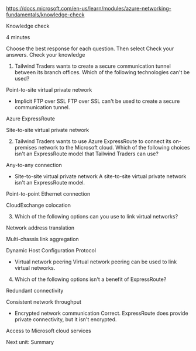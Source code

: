 https://docs.microsoft.com/en-us/learn/modules/azure-networking-fundamentals/knowledge-check

Knowledge check

4 minutes

Choose the best response for each question. Then select Check your answers.
Check your knowledge
1. Tailwind Traders wants to create a secure communication tunnel between its branch offices. Which of the following technologies can't be used?

Point-to-site virtual private network

* Implicit FTP over SSL
    FTP over SSL can't be used to create a secure communication tunnel.

Azure ExpressRoute

Site-to-site virtual private network

2. Tailwind Traders wants to use Azure ExpressRoute to connect its on-premises network to the Microsoft cloud. Which of the following choices isn't an ExpressRoute model that Tailwind Traders can use?

Any-to-any connection

* Site-to-site virtual private network
    A site-to-site virtual private network isn't an ExpressRoute model.

Point-to-point Ethernet connection


CloudExchange colocation

3. Which of the following options can you use to link virtual networks?

Network address translation

Multi-chassis link aggregation

Dynamic Host Configuration Protocol

* Virtual network peering
    Virtual network peering can be used to link virtual networks.


4. Which of the following options isn't a benefit of ExpressRoute?

Redundant connectivity

Consistent network throughput

* Encrypted network communication
    Correct. ExpressRoute does provide private connectivity, but it isn't encrypted.

Access to Microsoft cloud services


Next unit: Summary



